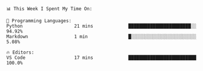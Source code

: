 <!--START_SECTION:waka-->
```text
📊 This Week I Spent My Time On: 

💬 Programming Languages: 
Python                   21 mins             ███████████████████████░░   94.92% 
Markdown                 1 min               █░░░░░░░░░░░░░░░░░░░░░░░░   5.08%

🔥 Editors: 
VS Code                  17 mins             █████████████████████████   100.0%
```


<!--END_SECTION:waka-->
